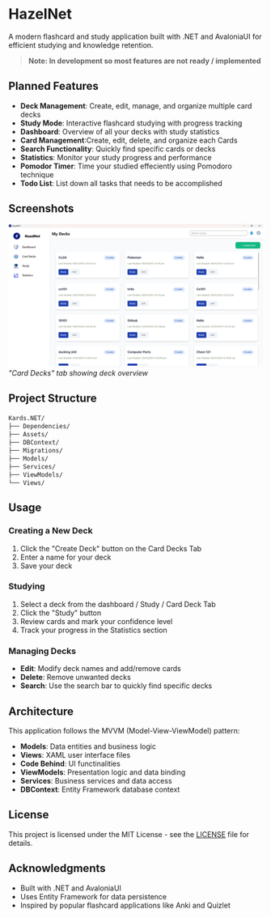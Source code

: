 # HazelNet

A modern flashcard and study application built with .NET and AvaloniaUI for efficient studying and knowledge retention.

> **Note: In development so most features are not ready / implemented**

## Planned Features

- **Deck Management**: Create, edit, manage, and organize multiple card decks
- **Study Mode**: Interactive flashcard studying with progress tracking
- **Dashboard**: Overview of all your decks with study statistics
- **Card Management**:Create, edit, delete, and organize each Cards
- **Search Functionality**: Quickly find specific cards or decks
- **Statistics**: Monitor your study progress and performance
- **Pomodor Timer**: Time your studied effeciently using Pomodoro technique
- **Todo List**: List down all tasks that needs to be accomplished

## Screenshots

![Kards.NET Dashboard](Screenshot.png)
*"Card Decks" tab showing deck overview*

## Project Structure

```
Kards.NET/
├── Dependencies/
├── Assets/
├── DBContext/
├── Migrations/
├── Models/
├── Services/
├── ViewModels/
└── Views/

```




## Usage

### Creating a New Deck

1. Click the "Create Deck" button on the Card Decks Tab
2. Enter a name for your deck
3. Save your deck

### Studying

1. Select a deck from the dashboard /  Study / Card Deck Tab
2. Click the "Study" button
3. Review cards and mark your confidence level
4. Track your progress in the Statistics section

### Managing Decks

- **Edit**: Modify deck names and add/remove cards
- **Delete**: Remove unwanted decks
- **Search**: Use the search bar to quickly find specific decks

## Architecture

This application follows the MVVM (Model-View-ViewModel) pattern:

- **Models**: Data entities and business logic
- **Views**: XAML user interface files
- **Code Behind**: UI functinalities
- **ViewModels**: Presentation logic and data binding
- **Services**: Business services and data access
- **DBContext**: Entity Framework database context


## License

This project is licensed under the MIT License - see the [LICENSE](LICENSE) file for details.

## Acknowledgments

- Built with .NET and AvaloniaUI
- Uses Entity Framework for data persistence
- Inspired by popular flashcard applications like Anki and Quizlet





